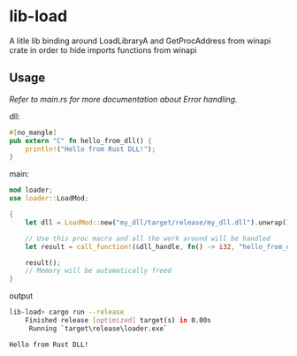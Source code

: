 # lib-load
A litle lib binding around LoadLibraryA and GetProcAddress from winapi crate in order to hide imports functions from winapi

## Usage
*Refer to main.rs for more documentation about Error handling.*

dll:
```rs
#[no_mangle]
pub extern "C" fn hello_from_dll() {
    println!("Hello from Rust DLL!");
}
```

main:
```rs
mod loader;
use loader::LoadMod;

{
    let dll = LoadMod::new("my_dll/target/release/my_dll.dll").unwrap();

    // Use this proc macro and all the work around will be handled
    let result = call_function!(&dll_handle, fn() -> i32, "hello_from_dll!");

    result();
    // Memory will be automatically freed
}
```

output
```bash
lib-load> cargo run --release
    Finished release [optimized] target(s) in 0.00s
     Running `target\release\loader.exe`

Hello from Rust DLL!
```